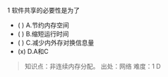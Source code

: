 1
软件共享的必要性是为了
- ( ) A.节约内存空间 
- ( ) B.缩短运行时间 
- ( ) C.减少内外存对换信息量 
- (x) D.A和C

> 知识点：非连续内存分配。
> 出处：网络
> 难度：1
> D
